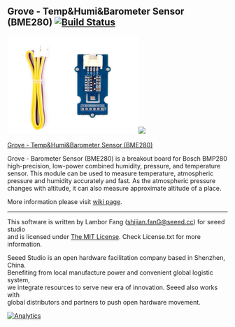 Grove - Temp&Humi&Barometer Sensor (BME280)  [![Build Status](https://travis-ci.com/Seeed-Studio/Grove_BME280.svg?branch=master)](https://travis-ci.com/Seeed-Studio/Grove_BME280)
------------
<img src=https://raw.githubusercontent.com/SeeedDocument/Grove-Barometer_Sensor-BME280/master/img/Grove-Barometer_Sensor-BMP280-700_s.jpg width=300><img src=https://statics3.seeedstudio.com/seeed/img/2016-06/qgrfZSEmJqN7KPBR7NJKaNl1.jpg width=300>

[Grove - Temp&Humi&Barometer Sensor (BME280)](https://www.seeedstudio.com/Grove-Temp-Humi-Barometer-Sensor-BME280.html)

Grove - Barometer Sensor (BME280) is a breakout board for Bosch BMP280 high-precision, low-power combined humidity, pressure, and temperature sensor. This module can be used to measure temperature, atmospheric pressure and humidity accurately and fast. As the atmospheric pressure changes with altitude, it can also measure approximate altitude of a place.

More information please visit [wiki page](http://wiki.seeedstudio.com/Grove-Barometer_Sensor-BME280/).

----

This software is written by Lambor Fang (shijian.fanG@seeed.cc) for seeed studio<br>
and is licensed under [The MIT License](http://opensource.org/licenses/mit-license.php). Check License.txt for more information.<br>


Seeed Studio is an open hardware facilitation company based in Shenzhen, China. <br>
Benefiting from local manufacture power and convenient global logistic system, <br>
we integrate resources to serve new era of innovation. Seeed also works with <br>
global distributors and partners to push open hardware movement.<br>


[![Analytics](https://ga-beacon.appspot.com/UA-46589105-3/Grove_BME280)](https://github.com/igrigorik/ga-beacon)

